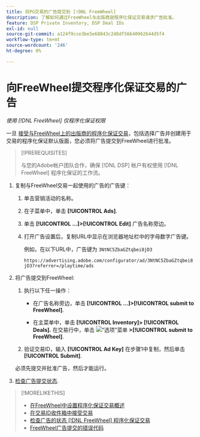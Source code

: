 ```yaml
---
title: 将PG交易的广告提交到 [!DNL FreeWheel]
description: 了解如何通过FreeWheel与出版商就程序化保证交易请求广告批准。
feature: DSP Private Inventory, DSP Deal IDs
exl-id: null
source-git-commit: a124f9cce3be5e68843c2d8df56640962644d5f4
workflow-type: tm+mt
source-wordcount: '246'
ht-degree: 0%

---
```


# 向FreeWheel提交程序化保证交易的广告

*使用 [!DNL FreeWheel] 仅程序化保证权限*

一旦 [接受与FreeWheel上的出版商的程序化保证交易](#programmatic-guaranteed-set-up.md#pg-setup-deal-id-inbox)，包括选择广告并创建用于交易的程序化保证默认版面，您必须将广告提交到FreeWheel进行批准。

>[!PREREQUISITES]
>
>与您的Adobe帐户团队合作，确保 [!DNL DSP] 帐户有权使用 [!DNL FreeWheel] 程序化保证的工作流。

1. 复制与FreeWheel交易一起使用的广告的广告键：

   1. 单击营销活动的名称。

   1. 在子菜单中，单击 **[!UICONTROL Ads]**.

   1. 单击  **[!UICONTROL ...]>[!UICONTROL Edit]** 广告名称旁边。

   1. 打开广告设置后，复制URL中显示在浏览器地址栏中的字母数字广告键。

      例如，在以下URL中，广告键为 `3NtNC5ZbaGZtqbei8jD3`

      `https://advertising.adobe.com/configurator/ad/3NtNC5ZbaGZtqbei8jD3?referrer=/playtime/ads`

1. 将广告提交到FreeWheel:

   1. 执行以下任一操作：

      * 在广告名称旁边，单击  **[!UICONTROL ...]>[!UICONTROL submit to FreeWheel]**.

      * 在主菜单中，单击 **[!UICONTROL Inventory]> [!UICONTROL Deals].** 在交易行中，单击 ![“选项”菜单](/help/dsp/assets/options-menu.png) **>[!UICONTROL submit to FreeWheel]**.
   1. 验证交易ID，输入 **[!UICONTROL Ad Key]** 在步骤1中复制，然后单击 **[!UICONTROL Submit]**.

   必须先提交并批准广告，然后才能运行。

1. [检查广告提交状态](freewheel-check-status.md).

>[!MORELIKETHIS]
>
>* [在FreeWheel中设置程序化保证交易概述](freewheel-overview.md)
>* [在交易ID收件箱中接受交易](deal-id-inbox-accept.md)
>* [检查广告的状态 [!DNL FreeWheel] 程序化保证交易](freewheel-check-status.md)
>* [FreeWheel广告提交的错误代码](freewheel-error-codes.md)

